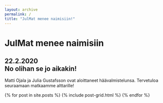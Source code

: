 ```yaml
---
layout: archive
permalink: /
title: "JulMat menee naimisiin!"
---
```


<div class="wrap page-lead-content">
	<h1>JulMat menee naimisiin</h1>
	<h2>22.2.2020 <br>
	No olihan se jo aikakin!</h2>
</div>

Matti Ojala ja Julia Gustafsson ovat aloittaneet häävalmistelunsa. Tervetuloa seuraamaan matkaamme alttarille!

<div class="tiles">
{% for post in site.posts %}
	{% include post-grid.html %}
{% endfor %}
</div><!-- /.tiles -->


<!-- https://mmistakes.github.io/skinny-bones-jekyll/ -->
